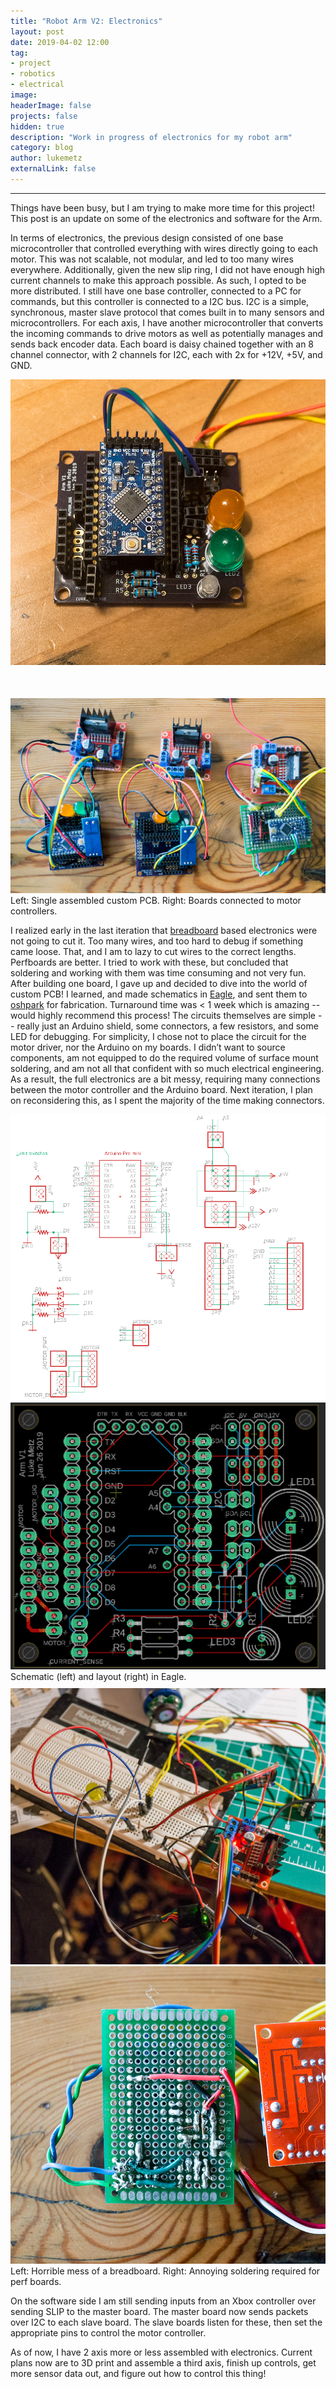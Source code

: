 ```yaml
---
title: "Robot Arm V2: Electronics"
layout: post
date: 2019-04-02 12:00
tag:
- project
- robotics
- electrical
image:
headerImage: false
projects: false
hidden: true
description: "Work in progress of electronics for my robot arm"
category: blog
author: lukemetz
externalLink: false
---
```

---

Things have been busy, but I am trying to make more time for this project! This post is an update on some of the electronics and software for the Arm.

In terms of electronics, the previous design consisted of one base microcontroller that controlled everything with wires directly going to each motor. This was not scalable, not modular, and led to too many wires everywhere. Additionally, given the new slip ring, I did not have enough high current channels to make this approach possible. As such, I opted to be more distributed. I still have one base controller, connected to a PC for commands, but this controller is connected to a I2C bus. I2C is a simple, synchronous, master slave protocol that comes built in to many sensors and microcontrollers. For each axis, I have another microcontroller that converts the incoming commands to drive motors as well as potentially manages and sends back encoder data. Each board is daisy chained together with an 8 channel connector, with 2 channels for I2C, each with 2x for +12V, +5V, and GND.

<div class="side-by-side">
<div class="toleft">
<a href="/assets/images/blog6/assemb.jpg"><img src="/assets/images/blog6/assemb.jpg"></a>
</div>
<div class="toright" style="margin-top: 50px;">
<a href="/assets/images/blog6/many.jpg"><img src="/assets/images/blog6/many.jpg"></a>
</div>
<figcaption class="caption">Left: Single assembled custom PCB. Right:
Boards connected to motor controllers.
</figcaption>
</div>


I realized early in the last iteration that [breadboard](https://en.wikipedia.org/wiki/Breadboard) based electronics were not going to cut it.
Too many wires, and too hard to debug if something came loose.
That, and I am to lazy to cut wires to the correct lengths.
Perfboards are better. I tried to work with these, but concluded that soldering and working with them was time consuming and not very fun.
After building one board, I gave up and decided to dive into the world of custom PCB! I learned, and made schematics in [Eagle](https://www.autodesk.com/products/eagle/overview), and sent them to [oshpark](https://oshpark.com/) for fabrication. Turnaround time was < 1 week which is amazing -- would highly recommend this process! The circuits themselves are simple -- really just an Arduino shield, some connectors, a few resistors, and some LED for debugging. For simplicity, I chose not to place the circuit for the motor driver, nor the Arduino on my boards. I didn’t want to source components, am not equipped to do the required volume of surface mount soldering, and am not all that confident with so much electrical engineering. As a result, the full electronics are a bit messy, requiring many connections between the motor controller and the Arduino board. Next iteration, I plan on reconsidering this, as I spent the majority of the time making connectors.


<div class="side-by-side">
<div class="toleft">
<a href="/assets/images/blog6/schm.png"><img src="/assets/images/blog6/schm.png"></a>
</div>
<div class="toright">
<a href="/assets/images/blog6/layout.png"><img src="/assets/images/blog6/layout.png"></a>
</div>
<figcaption class="caption">Schematic (left) and layout (right) in Eagle.
</figcaption>
</div>


<div class="side-by-side">
<div class="toleft" style="margin-top: 10px;">
<a href="/assets/images/blog6/breadboard.jpg"><img src="/assets/images/blog6/breadboard.jpg"></a>
</div>
<div class="toright">
<a href="/assets/images/blog6/perf.jpg"><img src="/assets/images/blog6/perf.jpg"></a>
</div>
<figcaption class="caption">Left: Horrible mess of a breadboard. Right:
Annoying soldering required for perf boards.
</figcaption>
</div>


On the software side I am still sending inputs from an Xbox controller over sending SLIP to the master board. The master board now sends packets over I2C to each slave board. The slave boards listen for these, then set the appropriate pins to control the motor controller.

As of now, I have 2 axis more or less assembled with electronics. Current plans now are to 3D print and assemble a third axis, finish up controls, get more sensor data out, and figure out how to control this thing!
